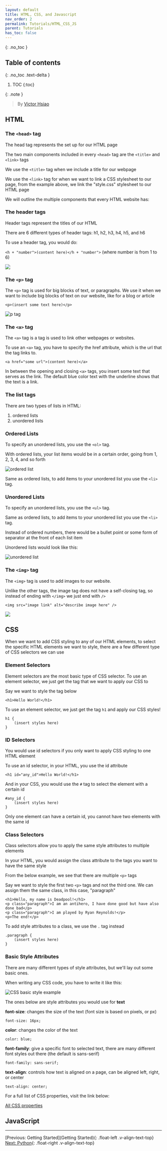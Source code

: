 ```yaml
---
layout: default
title: HTML, CSS, and Javascript
nav_order: 2
permalink: Tutorials/HTML_CSS_JS
parent: Tutorials
has_toc: false
---
```


{: .no_toc }

## Table of contents
{: .no_toc .text-delta }

1. TOC
{:toc}

{: .note }

> By [Victor Hsiao](https://www.linkedin.com/in/hsiaovictor/) 

## HTML

### **The `<head>` tag**

The head tag represents the set up for our HTML page

The two main components included in every `<head>` tag are the `<title>` and `<link>` tags

We use the `<title>` tag when we include a title for our webpage

We use the `<link>` tag for when we want to link a CSS stylesheet to our page, from the example above, we link the "style.css" stylesheet to our HTML page

We will outline the multiple components that every HTML website has:

### **The header tags**

Header tags represent the titles of our HTML

There are 6 different types of header tags: h1, h2, h3, h4, h5, and h6

To use a header tag, you would do:

```<h + "number">(content here)</h + "number">``` (where number is from 1 to 6)

![](https://th.bing.com/th/id/R.f31151c9930cad0b53977ddf32d16c4d?rik=RvEoDf4v8g7cUA&riu=http%3a%2f%2fictacademy.com.ng%2fwp-content%2fuploads%2f2017%2f10%2fHeading-Tag-Hierarchy.jpg&ehk=38aWjqrzDxhB1GMnv1P4RIyBArTDY3czYf0xm8uapJw%3d&risl=&pid=ImgRaw&r=0)

### **The `<p>` tag**

The `<p>` tag is used for big blocks of text, or paragraphs. We use it when we want to include big blocks of text on our website, like for a blog or article

```<p>(insert some text here)</p>```

![p tag](https://blog.hubspot.com/hs-fs/hubfs/Google%20Drive%20Integration/Using%20the%20%3Cp%3E%20Tag%20in%20HTML-1.png?width=657&name=Using%20the%20%3Cp%3E%20Tag%20in%20HTML-1.png)

### **The `<a>` tag**

The `<a>` tag is a tag is used to link other webpages or websites. 

To use an `<a>` tag, you have to specify the href attribute, which is the url that the tag links to.

```<a href="some url">(content here)</a>```

In between the opening and closing `<a>` tags, you insert some text that serves as the link. The default blue color text with the underline shows that the text is a link.

### **The list tags**

There are two types of lists in HTML:

1. ordered lists
2. unordered lists

### **Ordered Lists**

To specify an unordered lists, you use the `<ol>` tag.

With ordered lists, your list items would be in a certain order, going from 1, 2, 3, 4, and so forth

![ordered list](https://th.bing.com/th/id/OIP.Cpx_G8zpj83y636HSsMcrgHaFj?rs=1&pid=ImgDetMain)

Same as ordered lists, to add items to your unordered list you use the `<li>` tag.

### **Unordered Lists**

To specify an unordered lists, you use the `<ul>` tag.

Same as ordered lists, to add items to your unordered list you use the `<li>` tag.

Instead of ordered numbers, there would be a bullet point or some form of separator at the front of each list item

Unordered lists would look like this:

![unordered list](https://th.bing.com/th/id/OIP.HfkBXgQPgATQswMMF43-bwHaEJ?rs=1&pid=ImgDetMain)

### **The `<img>` tag**

The `<img>` tag is used to add images to our website.

Unlike the other tags, the image tag does not have a self-closing tag, so instead of ending with ```</img>``` we just end with ```/>```

```<img src="image link" alt="describe image here" />```

![](https://www.codewithfaraz.com/img/image%20tag%20in%20html%20how%20to%20add%20images%20in%20html%20-%20a%20beginners%20guide.jpg)

## CSS

When we want to add CSS styling to any of our HTML elements, to select the specific HTML elements we want to style, there are a few different type of CSS selectors we can use

### **Element Selectors**

Element selectors are the most basic type of CSS selector. To use an element selector, we just get the tag that we want to apply our CSS to

Say we want to style the tag below

`<h1>Hello World!</h1>`

To use an element selector, we just get the tag `h1` and apply our CSS styles!

```
h1 {
    (insert styles here)
}
```

### **ID Selectors**

You would use id selectors if you only want to apply CSS styling to one HTML element

To use an id selector, in your HTML, you use the id attribute

`<h1 id="any_id">Hello World!</h1>`

And in your CSS, you would use the `#` tag to select the element with a certain id

```
#any_id {
    (insert styles here)
}
```

Only one element can have a certain id, you cannot have two elements with the same id

### **Class Selectors**

Class selectors allow you to apply the same style attributes to multiple elements

In your HTML, you would assign the class attribute to the tags you want to have the same style

From the below example, we see that there are multiple `<p>` tags

Say we want to style the first two `<p>` tags and not the third one. We can assign them the same class, in this case, "paragraph"

```
<h1>Hello, my name is Deadpool!</h1>
<p class="paragraph">I am an antihero, I have done good but have also done bad</p>
<p class="paragraph">I am played by Ryan Reynolds!</p>
<p>The end!</p>
```

To add style attributes to a class, we use the `.` tag instead

```
.paragraph {
    (insert styles here)
}
```

### **Basic Style Attributes**

There are many different types of style attributes, but we'll lay out some basic ones.

When writing any CSS code, you have to write it like this:

![CSS basic style example](https://res.cloudinary.com/practicaldev/image/fetch/s--Uvc4p-Vs--/c_imagga_scale,f_auto,fl_progressive,h_900,q_auto,w_1600/https://dev-to-uploads.s3.amazonaws.com/uploads/articles/edojfcbz6sr7j0b2l6v1.jpg)

The ones below are style attributes you would use for **text**

**font-size**: changes the size of the text (font size is based on pixels, or px)

`font-size: 16px;`

**color**: changes the color of the text

`color: blue;`

**font-family**: give a specific font to selected text, there are many different font styles out there (the default is sans-serif)

`font-family: sans-serif;`

**text-align**: controls how text is aligned on a page, can be aligned left, right, or center

`text-align: center;`

For a full list of CSS properties, visit the link below:

[All CSS properties](https://www.dofactory.com/css/properties)

## JavaScript



_______________________________________________________________

[Previous: Getting Started](Getting Started){: .float-left .v-align-text-top}
[Next: Python](Python){: .float-right .v-align-text-top}

